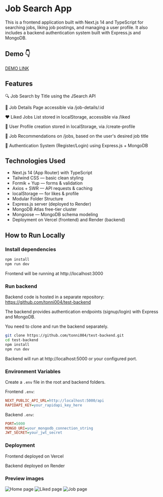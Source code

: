 # Job Search App

This is a frontend application built with Next.js 14 and TypeScript for searching jobs, liking job postings, and managing a user profile. It also includes a backend authentication system built with Express.js and MongoDB.

## Demo 👇

[DEMO LINK]('https://job-search-eight-iota.vercel.app/login')

## Features

🔍 Job Search by Title using the JSearch API

📄 Job Details Page accessible via /job-details/:id

❤️ Liked Jobs List stored in localStorage, accessible via /liked

👤 User Profile creation stored in localStorage, via /create-profile

💼 Job Recommendations on /jobs, based on the user's desired job title

🔐 Authentication System (Register/Login) using Express.js + MongoDB

## Technologies Used
- Next.js 14 (App Router) with TypeScript
- Tailwind CSS — basic clean styling
- Formik + Yup — forms & validation
- Axios + SWR — API requests & caching
- localStorage — for likes & profile
- Modular Folder Structure
- Express.js server (deployed to Render)
- MongoDB Atlas free-tier cluster
- Mongoose — MongoDB schema modeling
- Deployment on Vercel (frontend) and Render (backend)

## How to Run Locally

### Install dependencies
```bash
npm install
npm run dev
```
Frontend will be running at http://localhost:3000

### Run backend
Backend code is hosted in a separate repository: https://github.com/tonni004/test-backend

The backend provides authentication endpoints (signup/login) with Express and MongoDB.

You need to clone and run the backend separately.
```bash
git clone https://github.com/tonni004/test-backend.git
cd test-backend
npm install
npm run dev
```
Backend will run at http://localhost:5000 or your configured port.

### Environment Variables
Create a ```.env``` file in the root and backend folders.

Frontend ```.env```:
```ini
NEXT_PUBLIC_API_URL=http://localhost:5000/api
RAPIDAPI_KEY=your_rapidapi_key_here
```

Backend ```.env```:
```ini
PORT=5000
MONGO_URI=your_mongodb_connection_string
JWT_SECRET=your_jwt_secret
```

### Deployment
Frontend deployed on Vercel

Backend deployed on Render

### Preview images

![Home page](https://i.ibb.co/ynfJf7WT/2025-06-17-18-33-10.png)
![Liked page](https://i.ibb.co/SXjssW03/2025-06-17-18-33-16.png)
![Job page](https://i.ibb.co/XZFtbRYJ/2025-06-17-18-33-51.png)

